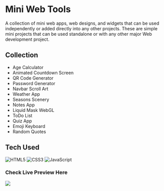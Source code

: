 # Mini Web Tools

A collection of mini web apps, web designs, and widgets that can be used independently or added directly into any other projects. These are simple mini projects that can be used standalone or with any other major Web development project.

## Collection

- Age Calculator
- Animated Countdown Screen
- QR Code Generator
- Password Generator
- Navbar Scroll Art
- Weather App
- Seasons Scenery
- Notes App
- Liquid Mask WebGL
- ToDo List
- Quiz App
- Emoji Keyboard
- Random Quotes

## Tech Used

![HTML5](https://img.shields.io/badge/html5-%23E34F26.svg?style=for-the-badge&logo=html5&logoColor=white) ![CSS3](https://img.shields.io/badge/css3-%231572B6.svg?style=for-the-badge&logo=css3&logoColor=white) ![JavaScript](https://img.shields.io/badge/javascript-%23323330.svg?style=for-the-badge&logo=javascript&logoColor=%23F7DF1E)

### Check Live Preview Here

<a href="https://akarsh3053.github.io/Mini_Web_Tools" target="_blank"><img src="https://www.animatedimages.org/data/media/1096/animated-click-here-sign-and-button-image-0042.gif" /></a>

